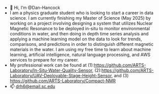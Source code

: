 - 👋 Hi, I’m @Dan-Hancock
- I am a physics graduate student who is looking to start a career in data science. I am currently finishing my Master of Science (May 2025) by working on a project involving designing a system that utilizes Nuclear Magnetic Resonance to be deployed in-situ to monitor environmental conditions in water, and then doing in depth time series analysis and applying a machine learning model on the data to look for trends, comparisons, and predictions in order to distinguish different magnetic materials in the water. I am using my free time to learn about machine learning, artificial intelligence, natural language processing, and AWS services to prepare for my career.
- My professional work can be found at (1):https://github.com/ARTS-Laboratory/In-Situ-Water-Quality-Sensor, (2):https://github.com/ARTS-Laboratory/UAV-Deployable-Stage-Height-Sensor, and (3) https://github.com/ARTS-Laboratory/Compact-NMR
- 📫 drh6@email.sc.edu


<!---
Dan-Hancock/Dan-Hancock is a ✨ special ✨ repository because its `README.md` (this file) appears on your GitHub profile.
You can click the Preview link to take a look at your changes.
--->
